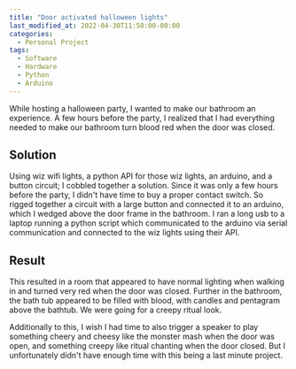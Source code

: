 ```yaml
---
title: "Door activated halloween lights"
last_modified_at: 2022-04-30T11:50:00-08:00
categories:
  - Personal Project
tags:
  - Software
  - Hardware
  - Python
  - Arduino
---
```


[](/assets/images/bio-photo.jpg)
While hosting a halloween party, I wanted to make our bathroom an experience. A few hours before the party, I realized that I had everything needed to make our bathroom turn blood red when the door was closed. 

## Solution

Using wiz wifi lights, a python API for those wiz lights, an arduino, and a button circuit; I cobbled together a solution. Since it was only a few hours before the party, I didn't have time to buy a proper contact switch. So rigged together a circuit with a large button and connected it to an arduino, which I wedged above the door frame in the bathroom. I ran a long usb to a laptop running a python script which communicated to the arduino via serial communication and connected to the wiz lights using their API. 


## Result
This resulted in a room that appeared to have normal lighting when walking in and turned very red when the door was closed. Further in the bathroom, the bath tub appeared to be filled with blood, with candles and pentagram above the bathtub. We were going for a creepy ritual look. 

Additionally to this, I wish I had time to also trigger a speaker to play something cheery and cheesy like the monster mash when the door was open, and something creepy like ritual chanting when the door closed. But I unfortunately didn't have enough time with this being a last minute project.